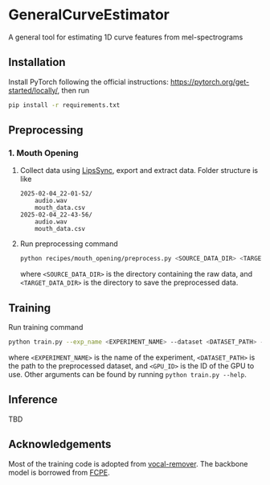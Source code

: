 # GeneralCurveEstimator

A general tool for estimating 1D curve features from mel-spectrograms

## Installation

Install PyTorch following the official instructions: https://pytorch.org/get-started/locally/, then run

```bash
pip install -r requirements.txt
```

## Preprocessing

### 1. Mouth Opening

1. Collect data using [LipsSync](https://github.com/KCKT0112/LipsSync), export and extract data. Folder structure is like
    ```text
    2025-02-04_22-01-52/
        audio.wav
        mouth_data.csv
    2025-02-04_22-43-56/
        audio.wav
        mouth_data.csv
    ```
2. Run preprocessing command
    ```bash
    python recipes/mouth_opening/preprocess.py <SOURCE_DATA_DIR> <TARGET_DATA_DIR>
    ```
    where `<SOURCE_DATA_DIR>` is the directory containing the raw data, and `<TARGET_DATA_DIR>` is the directory to save the preprocessed data.

## Training

Run training command

```bash
python train.py --exp_name <EXPERIMENT_NAME> --dataset <DATASET_PATH> --gpu <GPU_ID>
```
where `<EXPERIMENT_NAME>` is the name of the experiment, `<DATASET_PATH>` is the path to the preprocessed dataset, and `<GPU_ID>` is the ID of the GPU to use. Other arguments can be found by running `python train.py --help`.


## Inference

TBD

## Acknowledgements

Most of the training code is adopted from [vocal-remover](https://github.com/tsurumeso/vocal-remover). The backbone model is borrowed from [FCPE](https://github.com/CNChTu/FCPE).

